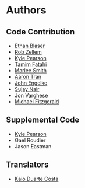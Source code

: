 # Authors

## Code Contribution
- [Ethan Blaser](https://github.com/blaserethan)
- [Rob Zellem](https://github.com/rzellem)
- [Kyle Pearson](https://github.com/pearsonkyle)
- [Tamim Fatahi](https://github.com/tamimfatahi)
- [Marlee Smith](https://github.com/mjs2369)
- [Aaron Tran](https://github.com/FuwaFuwaKamiSama)
- [John Engelke](https://github.com/jpl-jengelke)
- [Sujay Nair](https://github.com/sujaynair03)
- Jon Varghese
- [Michael Fitzgerald](https://github.com/mfitzasp)

## Supplemental Code
- [Kyle Pearson](https://github.com/pearsonkyle)
- Gael Roudier
- Jason Eastman

## Translators
- [Kaio Duarte Costa](https://github.com/kaiodcosta)
